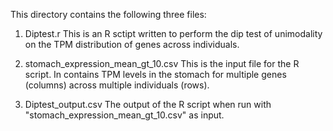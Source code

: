 This directory contains the following three files:

1) Diptest.r
This is an R sctipt written to perform the dip test of unimodality on the TPM distribution of genes across individuals.

2) stomach_expression_mean_gt_10.csv
This is the input file for the R script. In contains TPM levels in the stomach for multiple genes (columns) across multiple individuals (rows).

3) Diptest_output.csv
The output of the R script when run with "stomach_expression_mean_gt_10.csv" as input.
